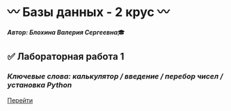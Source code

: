 # :wavy_dash: Базы данных - 2 крус :wavy_dash:

***Автор: Блохина Валерия Сергеевна***:mortar_board:


## :white_check_mark: Лабораторная работа 1
### _Ключевые слова: калькулятор / введение / перебор чисел / установка Python_
[Перейти](https://github.com/BlohinaValeria/Programming-2nd-course/tree/main/Лабораторная%201)

